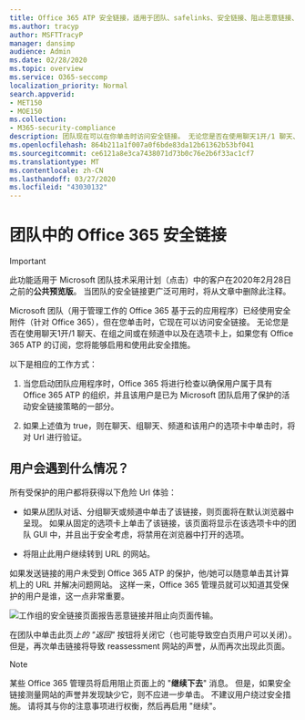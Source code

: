 ```yaml
---
title: Office 365 ATP 安全链接，适用于团队、safelinks、安全链接、阻止恶意链接、office 365 ATP、团队安全链接、阻止用户单击 "不良链接"、"恶意链接"
ms.author: tracyp
author: MSFTTracyP
manager: dansimp
audience: Admin
ms.date: 02/28/2020
ms.topic: overview
ms.service: O365-seccomp
localization_priority: Normal
search.appverid:
- MET150
- MOE150
ms.collection:
- M365-security-compliance
description: 团队现在可以在你单击时访问安全链接。 无论您是否在使用聊天1开/1 聊天、组之间或频道以及选项卡，如果您有 Office 365 ATP 的订阅，您都可以启用和使用此安全功能。
ms.openlocfilehash: 864b211a1f007a0f6bde83da12b61362b53bf041
ms.sourcegitcommit: ce6121a8e3ca7438071d73b0c76e2b6f33ac1cf7
ms.translationtype: MT
ms.contentlocale: zh-CN
ms.lasthandoff: 03/27/2020
ms.locfileid: "43030132"
---
```

<!--06/21/2019-->

# <a name="office-365-safe-links-in-teams"></a>团队中的 Office 365 安全链接

> [!IMPORTANT]
> 此功能适用于 Microsoft 团队技术采用计划（点击）中的客户在2020年2月28日之前的**公共预览版**。 当团队的安全链接更广泛可用时，将从文章中删除此注释。

Microsoft 团队（用于管理工作的 Office 365 基于云的应用程序）已经使用安全附件（针对 Office 365），但在您单击时，它现在可以访问安全链接。 无论您是否在使用聊天1开/1 聊天、在组之间或在频道中以及在选项卡上，如果您有 Office 365 ATP 的订阅，您将能够启用和使用此安全措施。

以下是相应的工作方式： 

1. 当您启动团队应用程序时，Office 365 将进行检查以确保用户属于具有 Office 365 ATP 的组织，并且该用户是已为 Microsoft 团队启用了保护的活动安全链接策略的一部分。

2. 如果上述值为 true，则在聊天、组聊天、频道和该用户的选项卡中单击时，将对 Url 进行验证。
 
## <a name="what-will-users-experience"></a>用户会遇到什么情况？ 

所有受保护的用户都将获得以下危险 Url 体验： 

- 如果从团队对话、分组聊天或频道中单击了该链接，则页面将在默认浏览器中呈现。 如果从固定的选项卡上单击了该链接，该页面将显示在该选项卡中的团队 GUI 中，并且出于安全考虑，将禁用在浏览器中打开的选项。

- 将阻止此用户继续转到 URL 的网站。

如果发送链接的用户未受到 Office 365 ATP 的保护，他/她可以随意单击其计算机上的 URL 并解决问题网站。 这样一来，Office 365 管理员就可以知道其受保护的用户是谁，这一点非常重要。

![工作组的安全链接页面报告恶意链接并阻止向页面传输。](/microsoft-365/media/TP_SafelinksForTeams_Malicious.png)

在团队中单击此页*上的 "返回"* 按钮将关闭它（也可能导致空白页用户可以关闭）。 但是，再次单击链接将导致 reassessment 网站的声誉，从而再次出现此页面。

> [!NOTE]
>某些 Office 365 管理员将启用阻止页面上的 "**继续下去**" 消息。 但是，如果安全链接测量网站的声誉并发现缺少它，则不应进一步单击。 不建议用户绕过安全措施。 请将其与你的注意事项进行权衡，然后再启用 "继续"。 

